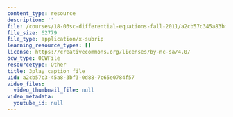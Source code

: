 ```yaml
---
content_type: resource
description: ''
file: /courses/18-03sc-differential-equations-fall-2011/a2cb57c345a83bf30d887c65e0784f57_sZ2qulI6GEk.srt
file_size: 62779
file_type: application/x-subrip
learning_resource_types: []
license: https://creativecommons.org/licenses/by-nc-sa/4.0/
ocw_type: OCWFile
resourcetype: Other
title: 3play caption file
uid: a2cb57c3-45a8-3bf3-0d88-7c65e0784f57
video_files:
  video_thumbnail_file: null
video_metadata:
  youtube_id: null
---
```

